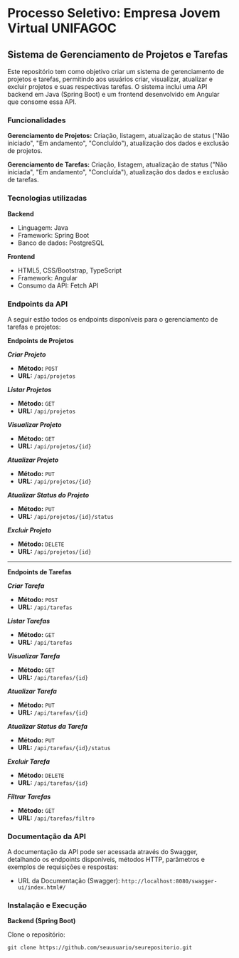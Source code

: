 # Processo Seletivo: Empresa Jovem Virtual UNIFAGOC
## Sistema de Gerenciamento de Projetos e Tarefas

Este repositório tem como objetivo criar um sistema de gerenciamento de projetos e tarefas, permitindo aos usuários criar, visualizar, atualizar e excluir projetos e suas respectivas tarefas. O sistema inclui uma API backend em Java (Spring Boot) e um frontend desenvolvido em Angular que consome essa API.

### Funcionalidades

**Gerenciamento de Projetos:** Criação, listagem, atualização de status ("Não iniciado", "Em andamento", "Concluído"), atualização dos dados e exclusão de projetos.

**Gerenciamento de Tarefas:** Criação, listagem, atualização de status ("Não iniciada", "Em andamento", "Concluída"), atualização dos dados e exclusão de tarefas.

### Tecnologias utilizadas

**Backend** 

- Linguagem: Java
- Framework: Spring Boot
- Banco de dados: PostgreSQL

**Frontend**

- HTML5, CSS/Bootstrap, TypeScript
- Framework: Angular
- Consumo da API: Fetch API

### Endpoints da API

A seguir estão todos os endpoints disponíveis para o gerenciamento de tarefas e projetos:

**Endpoints de Projetos**

***Criar Projeto***
- **Método:** `POST`
- **URL:** `/api/projetos`

***Listar Projetos***
- **Método:** `GET`
- **URL:** `/api/projetos`

***Visualizar Projeto***
- **Método:** `GET`
- **URL:** `/api/projetos/{id}`

***Atualizar Projeto***
- **Método:** `PUT`
- **URL:** `/api/projetos/{id}`

***Atualizar Status do Projeto***
- **Método:** `PUT`
- **URL:** `/api/projetos/{id}/status`

***Excluir Projeto***
- **Método:** `DELETE`
- **URL:** `/api/projetos/{id}`

---

**Endpoints de Tarefas**

***Criar Tarefa***
- **Método:** `POST`
- **URL:** `/api/tarefas`

***Listar Tarefas***
- **Método:** `GET`
- **URL:** `/api/tarefas`

***Visualizar Tarefa***
- **Método:** `GET`
- **URL:** `/api/tarefas/{id}`

***Atualizar Tarefa***
- **Método:** `PUT`
- **URL:** `/api/tarefas/{id}`

***Atualizar Status da Tarefa***
- **Método:** `PUT`
- **URL:** `/api/tarefas/{id}/status`

***Excluir Tarefa***
- **Método:** `DELETE`
- **URL:** `/api/tarefas/{id}`

***Filtrar Tarefas***
- **Método:** `GET`
- **URL:** `/api/tarefas/filtro`

### Documentação da API

A documentação da API pode ser acessada através do Swagger, detalhando os endpoints disponíveis, métodos HTTP, parâmetros e exemplos de requisições e respostas:

- URL da Documentação (Swagger): `http://localhost:8080/swagger-ui/index.html#/`

### Instalação e Execução

**Backend (Spring Boot)**

Clone o repositório:

```console
git clone https://github.com/seuusuario/seurepositorio.git

